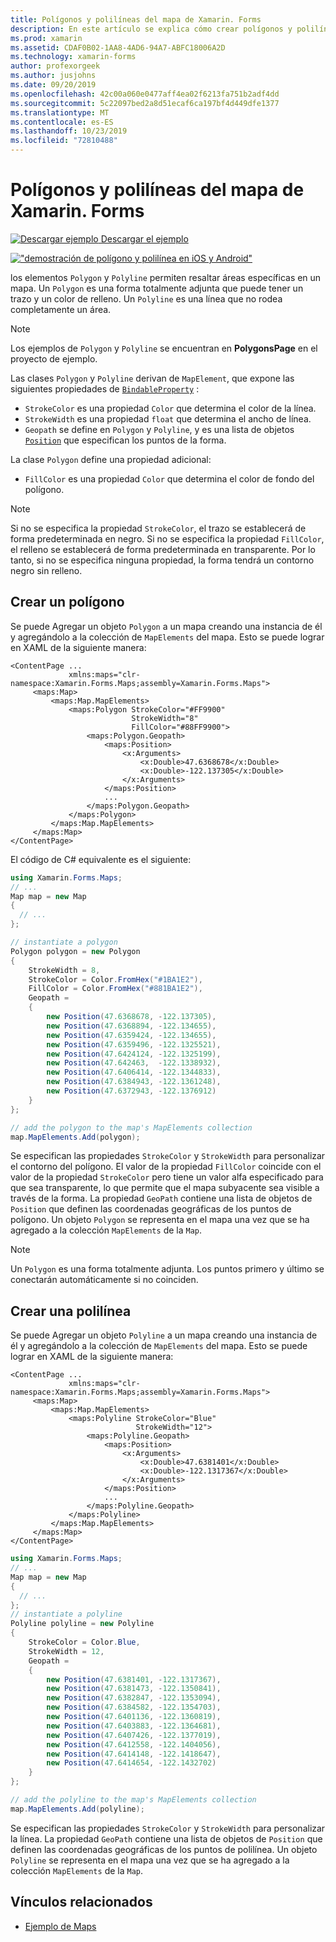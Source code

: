 ```yaml
---
title: Polígonos y polilíneas del mapa de Xamarin. Forms
description: En este artículo se explica cómo crear polígonos y polilíneas en una instancia de mapa de Xamarin. Forms.
ms.prod: xamarin
ms.assetid: CDAF0B02-1AA8-4AD6-94A7-ABFC18006A2D
ms.technology: xamarin-forms
author: profexorgeek
ms.author: jusjohns
ms.date: 09/20/2019
ms.openlocfilehash: 42c00a060e0477aff4ea02f6213fa751b2adf4dd
ms.sourcegitcommit: 5c22097bed2a8d51ecaf6ca197bf4d449dfe1377
ms.translationtype: MT
ms.contentlocale: es-ES
ms.lasthandoff: 10/23/2019
ms.locfileid: "72810488"
---
```

# <a name="xamarinforms-map-polygons-and-polylines"></a>Polígonos y polilíneas del mapa de Xamarin. Forms

[![Descargar ejemplo](~/media/shared/download.png) Descargar el ejemplo](https://docs.microsoft.com/samples/xamarin/xamarin-forms-samples/workingwithmaps)

[!["demostración de polígono y polilínea en iOS y Android"](polygons-images/polygon-app-cropped.png)](polygons-images/polygon-app.png#lightbox)

los elementos `Polygon` y `Polyline` permiten resaltar áreas específicas en un mapa. Un `Polygon` es una forma totalmente adjunta que puede tener un trazo y un color de relleno. Un `Polyline` es una línea que no rodea completamente un área.

> [!NOTE]
> Los ejemplos de `Polygon` y `Polyline` se encuentran en **PolygonsPage** en el proyecto de ejemplo.

Las clases `Polygon` y `Polyline` derivan de `MapElement`, que expone las siguientes propiedades de [`BindableProperty`](xref:Xamarin.Forms.BindableProperty) :

- `StrokeColor` es una propiedad `Color` que determina el color de la línea.
- `StrokeWidth` es una propiedad `float` que determina el ancho de línea.
- `Geopath` se define en `Polygon` y `Polyline`, y es una lista de objetos [`Position`](xref:Xamarin.Forms.Maps.Position) que especifican los puntos de la forma.

La clase `Polygon` define una propiedad adicional:

- `FillColor` es una propiedad `Color` que determina el color de fondo del polígono.

> [!NOTE]
> Si no se especifica la propiedad `StrokeColor`, el trazo se establecerá de forma predeterminada en negro. Si no se especifica la propiedad `FillColor`, el relleno se establecerá de forma predeterminada en transparente. Por lo tanto, si no se especifica ninguna propiedad, la forma tendrá un contorno negro sin relleno.

## <a name="create-a-polygon"></a>Crear un polígono

Se puede Agregar un objeto `Polygon` a un mapa creando una instancia de él y agregándolo a la colección de `MapElements` del mapa. Esto se puede lograr en XAML de la siguiente manera:

```xaml
<ContentPage ...
             xmlns:maps="clr-namespace:Xamarin.Forms.Maps;assembly=Xamarin.Forms.Maps">
     <maps:Map>
         <maps:Map.MapElements>
             <maps:Polygon StrokeColor="#FF9900"
                           StrokeWidth="8"
                           FillColor="#88FF9900">
                 <maps:Polygon.Geopath>
                     <maps:Position>
                         <x:Arguments>
                             <x:Double>47.6368678</x:Double>
                             <x:Double>-122.137305</x:Double>
                         </x:Arguments>
                     </maps:Position>
                     ...
                 </maps:Polygon.Geopath>
             </maps:Polygon>
         </maps:Map.MapElements>
     </maps:Map>
</ContentPage>
```

El código de C# equivalente es el siguiente:

```csharp
using Xamarin.Forms.Maps;
// ...
Map map = new Map
{
  // ...
};

// instantiate a polygon
Polygon polygon = new Polygon
{
    StrokeWidth = 8,
    StrokeColor = Color.FromHex("#1BA1E2"),
    FillColor = Color.FromHex("#881BA1E2"),
    Geopath =
    {
        new Position(47.6368678, -122.137305),
        new Position(47.6368894, -122.134655),
        new Position(47.6359424, -122.134655),
        new Position(47.6359496, -122.1325521),
        new Position(47.6424124, -122.1325199),
        new Position(47.642463,  -122.1338932),
        new Position(47.6406414, -122.1344833),
        new Position(47.6384943, -122.1361248),
        new Position(47.6372943, -122.1376912)
    }
};

// add the polygon to the map's MapElements collection
map.MapElements.Add(polygon);
```

Se especifican las propiedades `StrokeColor` y `StrokeWidth` para personalizar el contorno del polígono. El valor de la propiedad `FillColor` coincide con el valor de la propiedad `StrokeColor` pero tiene un valor alfa especificado para que sea transparente, lo que permite que el mapa subyacente sea visible a través de la forma. La propiedad `GeoPath` contiene una lista de objetos de `Position` que definen las coordenadas geográficas de los puntos de polígono. Un objeto `Polygon` se representa en el mapa una vez que se ha agregado a la colección `MapElements` de la `Map`.

> [!NOTE]
> Un `Polygon` es una forma totalmente adjunta. Los puntos primero y último se conectarán automáticamente si no coinciden.

## <a name="create-a-polyline"></a>Crear una polilínea

Se puede Agregar un objeto `Polyline` a un mapa creando una instancia de él y agregándolo a la colección de `MapElements` del mapa. Esto se puede lograr en XAML de la siguiente manera:

```xaml
<ContentPage ...
             xmlns:maps="clr-namespace:Xamarin.Forms.Maps;assembly=Xamarin.Forms.Maps">
     <maps:Map>
         <maps:Map.MapElements>
             <maps:Polyline StrokeColor="Blue"
                            StrokeWidth="12">
                 <maps:Polyline.Geopath>
                     <maps:Position>
                         <x:Arguments>
                             <x:Double>47.6381401</x:Double>
                             <x:Double>-122.1317367</x:Double>
                         </x:Arguments>
                     </maps:Position>
                     ...
                 </maps:Polyline.Geopath>
             </maps:Polyline>
         </maps:Map.MapElements>
     </maps:Map>
</ContentPage>
```

```csharp
using Xamarin.Forms.Maps;
// ...
Map map = new Map
{
  // ...
};
// instantiate a polyline
Polyline polyline = new Polyline
{
    StrokeColor = Color.Blue,
    StrokeWidth = 12,
    Geopath =
    {
        new Position(47.6381401, -122.1317367),
        new Position(47.6381473, -122.1350841),
        new Position(47.6382847, -122.1353094),
        new Position(47.6384582, -122.1354703),
        new Position(47.6401136, -122.1360819),
        new Position(47.6403883, -122.1364681),
        new Position(47.6407426, -122.1377019),
        new Position(47.6412558, -122.1404056),
        new Position(47.6414148, -122.1418647),
        new Position(47.6414654, -122.1432702)
    }
};

// add the polyline to the map's MapElements collection
map.MapElements.Add(polyline);
```

Se especifican las propiedades `StrokeColor` y `StrokeWidth` para personalizar la línea. La propiedad `GeoPath` contiene una lista de objetos de `Position` que definen las coordenadas geográficas de los puntos de polilínea. Un objeto `Polyline` se representa en el mapa una vez que se ha agregado a la colección `MapElements` de la `Map`.

## <a name="related-links"></a>Vínculos relacionados

- [Ejemplo de Maps](https://docs.microsoft.com/samples/xamarin/xamarin-forms-samples/workingwithmaps)
